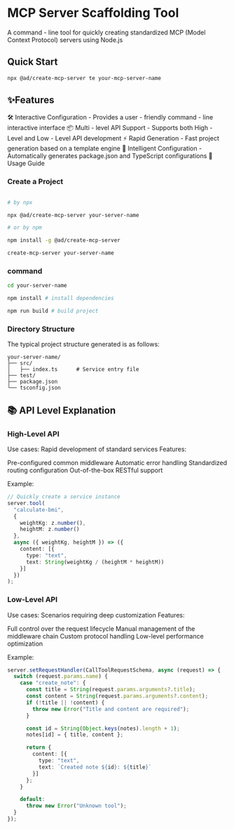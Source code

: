 # MCP Server Scaffolding Tool

A command - line tool for quickly creating standardized MCP (Model Context Protocol) servers using Node.js

## Quick Start
```bash
npx @ad/create-mcp-server te your-mcp-server-name
```

## ✨Features
🛠️ Interactive Configuration - Provides a user - friendly command - line interactive interface
📦 Multi - level API Support - Supports both High - Level and Low - Level API development
⚡ Rapid Generation - Fast project generation based on a template engine
🔧 Intelligent Configuration - Automatically generates package.json and TypeScript configurations
🚀 Usage Guide
### Create a Project
```bash

# by npx

npx @ad/create-mcp-server your-server-name

# or by npm

npm install -g @ad/create-mcp-server

create-mcp-server your-server-name
```
### command
```bash
cd your-server-name

npm install # install dependencies

npm run build # build project

```
### Directory Structure
The typical project structure generated is as follows:
```
your-server-name/
├── src/
│   ├── index.ts      # Service entry file
├── test/             
├── package.json
└── tsconfig.json
```
## 📚 API Level Explanation
### High-Level API
Use cases: Rapid development of standard services Features:

Pre-configured common middleware
Automatic error handling
Standardized routing configuration
Out-of-the-box RESTful support

Example:

```typescript
// Quickly create a service instance
server.tool(
  "calculate-bmi",
  {
    weightKg: z.number(),
    heightM: z.number()
  },
  async ({ weightKg, heightM }) => ({
    content: [{
      type: "text",
      text: String(weightKg / (heightM * heightM))
    }]
  })
);
```
### Low-Level API
Use cases: Scenarios requiring deep customization Features:

Full control over the request lifecycle
Manual management of the middleware chain
Custom protocol handling
Low-level performance optimization

Example:

```typescript
server.setRequestHandler(CallToolRequestSchema, async (request) => {
  switch (request.params.name) {
    case "create_note": {
      const title = String(request.params.arguments?.title);
      const content = String(request.params.arguments?.content);
      if (!title || !content) {
        throw new Error("Title and content are required");
      }

      const id = String(Object.keys(notes).length + 1);
      notes[id] = { title, content };

      return {
        content: [{
          type: "text",
          text: `Created note ${id}: ${title}`
        }]
      };
    }

    default:
      throw new Error("Unknown tool");
  }
});
```

